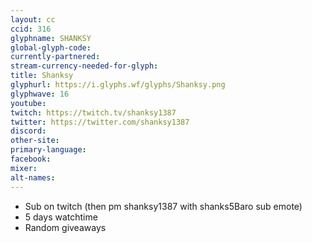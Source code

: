 ```yaml
---
layout: cc
ccid: 316
glyphname: SHANKSY
global-glyph-code: 
currently-partnered: 
stream-currency-needed-for-glyph: 
title: Shanksy
glyphurl: https://i.glyphs.wf/glyphs/Shanksy.png
glyphwave: 16
youtube: 
twitch: https://twitch.tv/shanksy1387
twitter: https://twitter.com/shanksy1387
discord: 
other-site: 
primary-language: 
facebook: 
mixer: 
alt-names: 
---
```

* Sub on twitch (then pm shanksy1387 with shanks5Baro sub emote)
* 5 days watchtime
* Random giveaways
